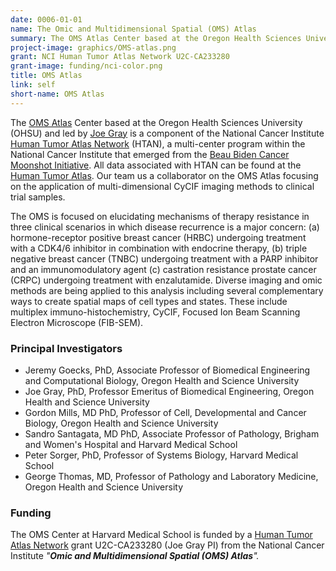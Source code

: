 ```yaml
---
date: 0006-01-01
name: The Omic and Multidimensional Spatial (OMS) Atlas
summary: The OMS Atlas Center based at the Oregon Health Sciences University (OHSU) and led by Joe Gray is a component of the National Cancer Institute Human Tumor Atlas Network (HTAN), a multi-center program within the National Cancer Institute that emerged from the Beau Biden Cancer Moonshot Initiative.
project-image: graphics/OMS-atlas.png
grant: NCI Human Tumor Atlas Network U2C-CA233280
grant-image: funding/nci-color.png
title: OMS Atlas
link: self
short-name: OMS Atlas
---
```


The [OMS Atlas](https://www.ohsu.edu/spatial-systems-biomedicine-center/omic-and-multidimensional-spatial-oms-human-tumor-atlas) Center based at the Oregon Health Sciences University (OHSU) and led by [Joe Gray](https://www.ohsu.edu/xd/education/schools/school-of-medicine/departments/basic-science-departments/biomedical-engineering/people/joe-gray.cfm) is a component of the National Cancer Institute [Human Tumor Atlas Network](https://www.cancer.gov/research/key-initiatives/moonshot-cancer-initiative/implementation/human-tumor-atlas) (HTAN), a multi-center program within the National Cancer Institute that emerged from the [Beau Biden Cancer Moonshot Initiative](https://www.cancer.gov/research/key-initiatives/moonshot-cancer-initiative). All data associated with HTAN can be found at the [Human Tumor Atlas](https://humantumoratlas.org/). Our team us a collaborator on the OMS Atlas focusing on the application of multi-dimensional CyCIF imaging methods to clinical trial samples.

The OMS is focused on elucidating mechanisms of therapy resistance in three clinical scenarios in which disease recurrence is a major concern: (a) hormone-receptor positive breast cancer (HRBC) undergoing treatment with a CDK4/6 inhibitor in combination with endocrine therapy, (b) triple negative breast cancer (TNBC) undergoing treatment with a PARP inhibitor and an immunomodulatory agent (c) castration resistance prostate cancer (CRPC) undergoing treatment with enzalutamide. Diverse imaging and omic methods are being applied to this analysis including several complementary ways to create spatial maps of cell types and states. These include multiplex immuno-histochemistry, CyCIF, Focused Ion Beam Scanning Electron Microscope (FIB-SEM).
### Principal Investigators
*  Jeremy Goecks, PhD, Associate Professor of Biomedical Engineering and Computational Biology, Oregon Health and Science University
*  Joe Gray, PhD, Professor Emeritus of Biomedical Engineering, Oregon Health and Science University
*  Gordon Mills, MD PhD, Professor of Cell, Developmental and Cancer Biology, Oregon Health and Science University
*  Sandro Santagata, MD PhD, Associate Professor of Pathology, Brigham and Women's Hospital and Harvard Medical School
* Peter Sorger, PhD, Professor of Systems Biology, Harvard Medical School
*  George Thomas, MD, Professor of Pathology and Laboratory Medicine, Oregon Health and Science University

### Funding
The OMS Center at Harvard Medical School is funded by a [Human Tumor Atlas Network](https://www.cancer.gov/research/key-initiatives/moonshot-cancer-initiative/implementation/human-tumor-atlas) grant U2C-CA233280 (Joe Gray PI) from the National Cancer Institute *"**Omic and Multidimensional Spatial (OMS) Atlas**".*

